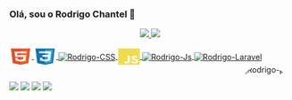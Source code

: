 ### Olá, sou o Rodrigo Chantel 👋

<div align="center">
  <a href="https://github.com/RodrigoChantel">
  <img height="180em" src="https://github-readme-stats.vercel.app/api/?username=RodrigoChantel&theme=dracula&include_all_commits=true&count_private=true"/>
  <img height="180em" src="https://github-readme-stats.vercel.app/api/top-langs/?username=RodrigoChantel&layout=compact&langs_count=7&theme=dracula"/>
</div>

<div style="display: inline_block"><br>
  <img align="center" alt="Rodrigo-HTML" height="30" width="40" src="https://raw.githubusercontent.com/devicons/devicon/master/icons/html5/html5-original.svg">
  <img align="center" alt="Rodrigo-CSS" height="30" width="40" src="https://raw.githubusercontent.com/devicons/devicon/master/icons/css3/css3-original.svg">
  <img align="center" alt="Rodrigo-CSS" height="35" width="40" src="https://cdn.jsdelivr.net/gh/devicons/devicon/icons/bootstrap/bootstrap-original.svg">
  <img align="center" alt="Rodrigo-Js" height="30" width="40" src="https://raw.githubusercontent.com/devicons/devicon/master/icons/javascript/javascript-plain.svg">
  <img align="center" alt="Rodrigo-Js" width="40" src="https://cdn.jsdelivr.net/gh/devicons/devicon/icons/php/php-original.svg">
  <img align="center" alt="Rodrigo-Laravel" width="40" src="https://cdn.jsdelivr.net/gh/devicons/devicon/icons/php/php-original.svg](https://cdn.iconscout.com/icon/free/png-256/free-laravel-9132611-7417040.png">

 
  <img align="right" alt="Rodrigo-pic" height="150" style="border-radius:50px;" src="https://i.imgur.com/lcBy6r3.png">
</div>
  
  ##
  
  <div> 
  <a href="https://www.instagram.com/rodrigo.chantel/" target="_blank"><img src="https://img.shields.io/badge/-Instagram-%23E4405F?style=for-the-badge&logo=instagram&logoColor=white" target="_blank"></a>
  <a href="http://wa.me/5579999345626/" target="_blank"><img src="https://img.shields.io/badge/WhatsApp-25D366?style=for-the-badge&logo=whatsapp&logoColor=white"></a> 
  <a href = "mailto:rodrigochantel@gmail.com"><img src="https://img.shields.io/badge/-Gmail-%23333?style=for-the-badge&logo=gmail&logoColor=white" target="_blank"></a>
  <a href="https://www.linkedin.com/in/rodrigo-chantel/" target="_blank"><img src="https://img.shields.io/badge/-LinkedIn-%230077B5?style=for-the-badge&logo=linkedin&logoColor=white" target="_blank"></a> 
 
</div>
